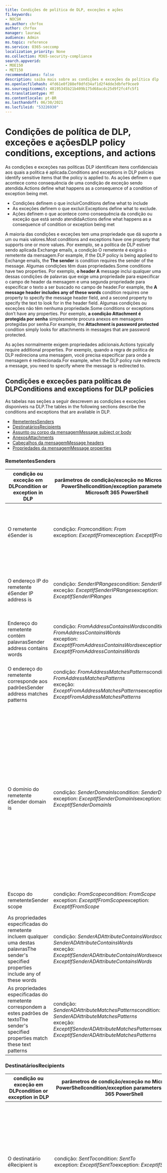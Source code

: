 ```yaml
---
title: Condições de política de DLP, exceções e ações
f1.keywords:
- NOCSH
ms.author: chrfox
author: chrfox
manager: laurawi
audience: Admin
ms.topic: reference
ms.service: O365-seccomp
localization_priority: None
ms.collection: M365-security-compliance
search.appverid:
- MOE150
- MET150
recommendations: false
description: saiba mais sobre as condições e exceções da política dlp
ms.openlocfilehash: 4fd61e0f288ef0dfd34af1d2f4dde3dbfef9cee9
ms.sourcegitcommit: 48195345b21b409b175d68acdc25d9f2fc4fc5f1
ms.translationtype: MT
ms.contentlocale: pt-BR
ms.lasthandoff: 06/30/2021
ms.locfileid: "53226930"
---
```

# <a name="dlp-policy-conditions-exceptions-and-actions"></a><span data-ttu-id="84d40-103">Condições de política de DLP, exceções e ações</span><span class="sxs-lookup"><span data-stu-id="84d40-103">DLP policy conditions, exceptions, and actions</span></span>

<span data-ttu-id="84d40-104">As condições e exceções nas políticas DLP identificam itens confidenciais aos quais a política é aplicada.</span><span class="sxs-lookup"><span data-stu-id="84d40-104">Conditions and exceptions in DLP policies identify sensitive items that the policy is applied to.</span></span> <span data-ttu-id="84d40-105">As ações definem o que acontece como consequência de uma condição de exceção sendo atendida.</span><span class="sxs-lookup"><span data-stu-id="84d40-105">Actions define what happens as a consequence of a condition of exception being met.</span></span>

- <span data-ttu-id="84d40-106">Condições definem o que incluir</span><span class="sxs-lookup"><span data-stu-id="84d40-106">Conditions define what to include</span></span>
- <span data-ttu-id="84d40-107">As exceções definem o que excluir.</span><span class="sxs-lookup"><span data-stu-id="84d40-107">Exceptions define what to exclude.</span></span>
- <span data-ttu-id="84d40-108">Ações definem o que acontece como consequência da condição ou exceção que está sendo atendida</span><span class="sxs-lookup"><span data-stu-id="84d40-108">Actions define what happens as a consequence of condition or exception being met</span></span>

<span data-ttu-id="84d40-109">A maioria das condições e exceções tem uma propriedade que dá suporte a um ou mais valores.</span><span class="sxs-lookup"><span data-stu-id="84d40-109">Most conditions and exceptions have one property that supports one or more values.</span></span> <span data-ttu-id="84d40-110">Por exemplo, se a política de DLP estiver sendo  aplicada Exchange emails, a condição O remetente é exigirá o remetente da mensagem.</span><span class="sxs-lookup"><span data-stu-id="84d40-110">For example, if the DLP policy is being applied to Exchange emails, the **The sender** is condition requires the sender of the message.</span></span> <span data-ttu-id="84d40-111">Algumas condições têm duas propriedades.</span><span class="sxs-lookup"><span data-stu-id="84d40-111">Some conditions have two properties.</span></span> <span data-ttu-id="84d40-112">Por exemplo, **o header A** message inclui qualquer uma dessas condições de palavras que exige uma propriedade para especificar o campo de header da mensagem e uma segunda propriedade para especificar o texto a ser buscado no campo de header.</span><span class="sxs-lookup"><span data-stu-id="84d40-112">For example, the **A message header includes any of these words** condition requires one property to specify the message header field, and a second property to specify the text to look for in the header field.</span></span> <span data-ttu-id="84d40-113">Algumas condições ou exceções não têm nenhuma propriedade.</span><span class="sxs-lookup"><span data-stu-id="84d40-113">Some conditions or exceptions don’t have any properties.</span></span> <span data-ttu-id="84d40-114">Por exemplo, **a condição Attachment é protegida por senha** simplesmente procura anexos em mensagens protegidas por senha.</span><span class="sxs-lookup"><span data-stu-id="84d40-114">For example, the **Attachment is password protected** condition simply looks for attachments in messages that are password protected.</span></span>

<span data-ttu-id="84d40-115">As ações normalmente exigem propriedades adicionais.</span><span class="sxs-lookup"><span data-stu-id="84d40-115">Actions typically require additional properties.</span></span> <span data-ttu-id="84d40-116">Por exemplo, quando a regra de política de DLP redireciona uma mensagem, você precisa especificar para onde a mensagem é redirecionada.</span><span class="sxs-lookup"><span data-stu-id="84d40-116">For example, when the DLP policy rule redirects a message, you need to specify where the message is redirected to.</span></span>
<!-- Some actions have multiple properties that are available or required. For example, when the rule adds a header field to the message header, you need to specify both the name and value of the header. When the rule adds a disclaimer to messages, you need to specify the disclaimer text, but you can also specify where to insert the text, or what to do if the disclaimer can't be added to the message. Typically, you can configure multiple actions in a rule, but some actions are exclusive. For example, one rule can't reject and redirect the same message.-->

## <a name="conditions-and-exceptions-for-dlp-policies"></a><span data-ttu-id="84d40-117">Condições e exceções para políticas de DLP</span><span class="sxs-lookup"><span data-stu-id="84d40-117">Conditions and exceptions for DLP policies</span></span>

<span data-ttu-id="84d40-118">As tabelas nas seções a seguir descrevem as condições e exceções disponíveis na DLP.</span><span class="sxs-lookup"><span data-stu-id="84d40-118">The tables in the following sections describe the conditions and exceptions that are available in DLP.</span></span>

- [<span data-ttu-id="84d40-119">Remetentes</span><span class="sxs-lookup"><span data-stu-id="84d40-119">Senders</span></span>](#senders)
- [<span data-ttu-id="84d40-120">Destinatários</span><span class="sxs-lookup"><span data-stu-id="84d40-120">Recipients</span></span>](#recipients)
- [<span data-ttu-id="84d40-121">Assunto ou corpo da mensagem</span><span class="sxs-lookup"><span data-stu-id="84d40-121">Message subject or body</span></span>](#message-subject-or-body)
- [<span data-ttu-id="84d40-122">Anexos</span><span class="sxs-lookup"><span data-stu-id="84d40-122">Attachments</span></span>](#attachments)
- [<span data-ttu-id="84d40-123">Cabeçalhos da mensagem</span><span class="sxs-lookup"><span data-stu-id="84d40-123">Message headers</span></span>](#message-headers)
- [<span data-ttu-id="84d40-124">Propriedades da mensagem</span><span class="sxs-lookup"><span data-stu-id="84d40-124">Message properties</span></span>](#message-properties)

### <a name="senders"></a><span data-ttu-id="84d40-125">Remetentes</span><span class="sxs-lookup"><span data-stu-id="84d40-125">Senders</span></span>


|<span data-ttu-id="84d40-126">**condição ou exceção em DLP**</span><span class="sxs-lookup"><span data-stu-id="84d40-126">**condition or exception in DLP**</span></span>  |<span data-ttu-id="84d40-127">**parâmetros de condição/exceção no Microsoft 365 PowerShell**</span><span class="sxs-lookup"><span data-stu-id="84d40-127">**condition/exception parameters in Microsoft 365 PowerShell**</span></span> |<span data-ttu-id="84d40-128">**tipo de propriedade**</span><span class="sxs-lookup"><span data-stu-id="84d40-128">**property type**</span></span>  |<span data-ttu-id="84d40-129">**description**</span><span class="sxs-lookup"><span data-stu-id="84d40-129">**description**</span></span>|
|---------|---------|---------|---------|
|<span data-ttu-id="84d40-130">O remetente é</span><span class="sxs-lookup"><span data-stu-id="84d40-130">Sender is</span></span> |<span data-ttu-id="84d40-131">condição: *From*</span><span class="sxs-lookup"><span data-stu-id="84d40-131">condition: *From*</span></span> <br/> <span data-ttu-id="84d40-132">exception: *ExceptIfFrom*</span><span class="sxs-lookup"><span data-stu-id="84d40-132">exception: *ExceptIfFrom*</span></span>      |<span data-ttu-id="84d40-133">Endereços</span><span class="sxs-lookup"><span data-stu-id="84d40-133">Addresses</span></span> |     <span data-ttu-id="84d40-134">Mensagens enviadas pelas caixas de correio especificadas, usuários de email, contatos de email ou Microsoft 365 grupos na organização.</span><span class="sxs-lookup"><span data-stu-id="84d40-134">Messages that are sent by the specified mailboxes, mail users, mail contacts, or Microsoft 365 groups in the organization.</span></span>|
|<span data-ttu-id="84d40-135">O endereço IP do remetente é</span><span class="sxs-lookup"><span data-stu-id="84d40-135">Sender IP address is</span></span>     |<span data-ttu-id="84d40-136">condição: *SenderIPRanges*</span><span class="sxs-lookup"><span data-stu-id="84d40-136">condition: *SenderIPRanges*</span></span><br/> <span data-ttu-id="84d40-137">exceção: *ExceptIfSenderIPRanges*</span><span class="sxs-lookup"><span data-stu-id="84d40-137">exception: *ExceptIfSenderIPRanges*</span></span>         |  <span data-ttu-id="84d40-138">IPAddressRanges</span><span class="sxs-lookup"><span data-stu-id="84d40-138">IPAddressRanges</span></span>       | <span data-ttu-id="84d40-139">Mensagens em que o endereço IP do remetente corresponde ao endereço IP especificado ou se enquadram no intervalo de endereços IP especificado.</span><span class="sxs-lookup"><span data-stu-id="84d40-139">Messages where the sender's IP address matches the specified IP address, or falls within the specified IP address range.</span></span>       |
|<span data-ttu-id="84d40-140">Endereço do remetente contém palavras</span><span class="sxs-lookup"><span data-stu-id="84d40-140">Sender address contains words</span></span>   | <span data-ttu-id="84d40-141">condição: *FromAddressContainsWords*</span><span class="sxs-lookup"><span data-stu-id="84d40-141">condition: *FromAddressContainsWords*</span></span> <br/> <span data-ttu-id="84d40-142">exception: *ExceptIfFromAddressContainsWords*</span><span class="sxs-lookup"><span data-stu-id="84d40-142">exception: *ExceptIfFromAddressContainsWords*</span></span>        |   <span data-ttu-id="84d40-143">Palavras</span><span class="sxs-lookup"><span data-stu-id="84d40-143">Words</span></span>      |   <span data-ttu-id="84d40-144">Mensagens que contêm as palavras especificadas no endereço de email do remetente.</span><span class="sxs-lookup"><span data-stu-id="84d40-144">Messages that contain the specified words in the sender's email address.</span></span>|
| <span data-ttu-id="84d40-145">O endereço do remetente corresponde aos padrões</span><span class="sxs-lookup"><span data-stu-id="84d40-145">Sender address matches patterns</span></span>    | <span data-ttu-id="84d40-146">condição: *FromAddressMatchesPatterns*</span><span class="sxs-lookup"><span data-stu-id="84d40-146">condition: *FromAddressMatchesPatterns*</span></span> <br/> <span data-ttu-id="84d40-147">exceção: *ExceptFromAddressMatchesPatterns*</span><span class="sxs-lookup"><span data-stu-id="84d40-147">exception: *ExceptFromAddressMatchesPatterns*</span></span>       |      <span data-ttu-id="84d40-148">Padrões</span><span class="sxs-lookup"><span data-stu-id="84d40-148">Patterns</span></span>   |  <span data-ttu-id="84d40-149">Mensagens em que o endereço de email do remetente contém padrões de texto que combinam com as expressões regulares especificadas.</span><span class="sxs-lookup"><span data-stu-id="84d40-149">Messages where the sender's email address contains text patterns that match the specified regular expressions.</span></span>  |
|<span data-ttu-id="84d40-150">O domínio do remetente é</span><span class="sxs-lookup"><span data-stu-id="84d40-150">Sender domain is</span></span>  |  <span data-ttu-id="84d40-151">condição: *SenderDomainIs*</span><span class="sxs-lookup"><span data-stu-id="84d40-151">condition: *SenderDomainIs*</span></span> <br/> <span data-ttu-id="84d40-152">exception: *ExceptIfSenderDomainIs*</span><span class="sxs-lookup"><span data-stu-id="84d40-152">exception: *ExceptIfSenderDomainIs*</span></span>       |<span data-ttu-id="84d40-153">DomainName</span><span class="sxs-lookup"><span data-stu-id="84d40-153">DomainName</span></span>         |     <span data-ttu-id="84d40-154">Mensagens em que o domínio do endereço de email do remetente corresponde ao valor especificado.</span><span class="sxs-lookup"><span data-stu-id="84d40-154">Messages where the domain of the sender's email address matches the specified value.</span></span> <span data-ttu-id="84d40-155">Se você precisar encontrar domínios  de remetente que contenham o domínio especificado (por exemplo, qualquer subdomínio de um domínio), use a condição *DeAddressMatchesPatterns* do endereço do remetente e especifique o domínio usando a sintaxe: ' \. domain \. com$'.</span><span class="sxs-lookup"><span data-stu-id="84d40-155">If you need to find sender domains that *contain* the specified domain (for example, any subdomain of a domain), use **The sender address matches**(*FromAddressMatchesPatterns*) condition and specify the domain by using the syntax: '\.domain\.com$'.</span></span>    |
|<span data-ttu-id="84d40-156">Escopo do remetente</span><span class="sxs-lookup"><span data-stu-id="84d40-156">Sender scope</span></span>    | <span data-ttu-id="84d40-157">condição: *FromScope*</span><span class="sxs-lookup"><span data-stu-id="84d40-157">condition: *FromScope*</span></span> <br/> <span data-ttu-id="84d40-158">exception: *ExceptIfFromScope*</span><span class="sxs-lookup"><span data-stu-id="84d40-158">exception: *ExceptIfFromScope*</span></span>    | <span data-ttu-id="84d40-159">UserScopeFrom</span><span class="sxs-lookup"><span data-stu-id="84d40-159">UserScopeFrom</span></span>    |    <span data-ttu-id="84d40-160">Mensagens enviadas por senders internos ou externos.</span><span class="sxs-lookup"><span data-stu-id="84d40-160">Messages that are sent by either internal or external senders.</span></span>    |
|<span data-ttu-id="84d40-161">As propriedades especificadas do remetente incluem qualquer uma destas palavras</span><span class="sxs-lookup"><span data-stu-id="84d40-161">The sender's specified properties include any of these words</span></span>|<span data-ttu-id="84d40-162">condição: *SenderADAttributeContainsWords*</span><span class="sxs-lookup"><span data-stu-id="84d40-162">condition: *SenderADAttributeContainsWords*</span></span> <br/> <span data-ttu-id="84d40-163">exceção: *ExceptIfSenderADAttributeContainsWords*</span><span class="sxs-lookup"><span data-stu-id="84d40-163">exception: *ExceptIfSenderADAttributeContainsWords*</span></span>|<span data-ttu-id="84d40-164">Primeira propriedade: `ADAttribute`</span><span class="sxs-lookup"><span data-stu-id="84d40-164">First property: `ADAttribute`</span></span> <p> <span data-ttu-id="84d40-165">Segunda propriedade: `Words`</span><span class="sxs-lookup"><span data-stu-id="84d40-165">Second property: `Words`</span></span>|<span data-ttu-id="84d40-166">Mensagens onde o atributo Do Active Directory especificado do remetente contém qualquer uma das palavras especificadas.</span><span class="sxs-lookup"><span data-stu-id="84d40-166">Messages where the specified Active Directory attribute of the sender contains any of the specified words.</span></span>|
|<span data-ttu-id="84d40-167">As propriedades especificadas do remetente correspondem a estes padrões de texto</span><span class="sxs-lookup"><span data-stu-id="84d40-167">The sender's specified properties match these text patterns</span></span>|<span data-ttu-id="84d40-168">condição: *SenderADAttributeMatchesPatterns*</span><span class="sxs-lookup"><span data-stu-id="84d40-168">condition: *SenderADAttributeMatchesPatterns*</span></span> <br/> <span data-ttu-id="84d40-169">exceção: *ExceptIfSenderADAttributeMatchesPatterns*</span><span class="sxs-lookup"><span data-stu-id="84d40-169">exception: *ExceptIfSenderADAttributeMatchesPatterns*</span></span>|<span data-ttu-id="84d40-170">Primeira propriedade: `ADAttribute`</span><span class="sxs-lookup"><span data-stu-id="84d40-170">First property: `ADAttribute`</span></span> <p> <span data-ttu-id="84d40-171">Segunda propriedade: `Patterns`</span><span class="sxs-lookup"><span data-stu-id="84d40-171">Second property: `Patterns`</span></span>|<span data-ttu-id="84d40-172">Mensagens em que o atributo Do Active Directory especificado do remetente contém padrões de texto que corresponderem às expressões regulares especificadas.</span><span class="sxs-lookup"><span data-stu-id="84d40-172">Messages where the specified Active Directory attribute of the sender contains text patterns that match the specified regular expressions.</span></span>|

### <a name="recipients"></a><span data-ttu-id="84d40-173">Destinatários</span><span class="sxs-lookup"><span data-stu-id="84d40-173">Recipients</span></span>

|<span data-ttu-id="84d40-174">**condição ou exceção em DLP**</span><span class="sxs-lookup"><span data-stu-id="84d40-174">**condition or exception in DLP**</span></span>| <span data-ttu-id="84d40-175">**parâmetros de condição/exceção no Microsoft 365 PowerShell**</span><span class="sxs-lookup"><span data-stu-id="84d40-175">**condition/exception parameters in Microsoft 365 PowerShell**</span></span> |    <span data-ttu-id="84d40-176">**tipo de propriedade**</span><span class="sxs-lookup"><span data-stu-id="84d40-176">**property type**</span></span> | <span data-ttu-id="84d40-177">**description**</span><span class="sxs-lookup"><span data-stu-id="84d40-177">**description**</span></span>|
|---------|---------|---------|---------|
|<span data-ttu-id="84d40-178">O destinatário é</span><span class="sxs-lookup"><span data-stu-id="84d40-178">Recipient is</span></span>|  <span data-ttu-id="84d40-179">condição: *SentTo*</span><span class="sxs-lookup"><span data-stu-id="84d40-179">condition: *SentTo*</span></span> <br/> <span data-ttu-id="84d40-180">exception: *ExceptIfSentTo*</span><span class="sxs-lookup"><span data-stu-id="84d40-180">exception: *ExceptIfSentTo*</span></span> | <span data-ttu-id="84d40-181">Endereços</span><span class="sxs-lookup"><span data-stu-id="84d40-181">Addresses</span></span> | <span data-ttu-id="84d40-182">Mensagens em que um dos destinatários é a caixa de correio, o usuário de email ou o contato de email especificado na organização.</span><span class="sxs-lookup"><span data-stu-id="84d40-182">Messages where one of the recipients is the specified mailbox, mail user, or mail contact in the organization.</span></span> <span data-ttu-id="84d40-183">Os destinatários podem estar nos campos **Para,** **Cc** ou **Cc** da mensagem.</span><span class="sxs-lookup"><span data-stu-id="84d40-183">The recipients can be in the **To**, **Cc**, or **Bcc** fields of the message.</span></span>|
|<span data-ttu-id="84d40-184">O domínio do destinatário é</span><span class="sxs-lookup"><span data-stu-id="84d40-184">Recipient domain is</span></span>|   <span data-ttu-id="84d40-185">condição: *RecipientDomainIs*</span><span class="sxs-lookup"><span data-stu-id="84d40-185">condition: *RecipientDomainIs*</span></span> <br/> <span data-ttu-id="84d40-186">exception: *ExceptIfRecipientDomainIs*</span><span class="sxs-lookup"><span data-stu-id="84d40-186">exception: *ExceptIfRecipientDomainIs*</span></span> |   <span data-ttu-id="84d40-187">DomainName</span><span class="sxs-lookup"><span data-stu-id="84d40-187">DomainName</span></span> |    <span data-ttu-id="84d40-188">Mensagens em que o domínio do endereço de email do destinatário corresponde ao valor especificado.</span><span class="sxs-lookup"><span data-stu-id="84d40-188">Messages where the domain of the recipient's email address matches the specified value.</span></span>|
|<span data-ttu-id="84d40-189">O endereço do destinatário contém palavras</span><span class="sxs-lookup"><span data-stu-id="84d40-189">Recipient address contains words</span></span>|  <span data-ttu-id="84d40-190">condição: *AnyOfRecipientAddressContainsWords*</span><span class="sxs-lookup"><span data-stu-id="84d40-190">condition: *AnyOfRecipientAddressContainsWords*</span></span> <br/> <span data-ttu-id="84d40-191">exception: *ExceptIfAnyOfRecipientAddressContainsWords*</span><span class="sxs-lookup"><span data-stu-id="84d40-191">exception: *ExceptIfAnyOfRecipientAddressContainsWords*</span></span>|  <span data-ttu-id="84d40-192">Palavras</span><span class="sxs-lookup"><span data-stu-id="84d40-192">Words</span></span>|  <span data-ttu-id="84d40-193">Mensagens que contêm as palavras especificadas no endereço de email do destinatário.</span><span class="sxs-lookup"><span data-stu-id="84d40-193">Messages that contain the specified words in the recipient's email address.</span></span> <br/><span data-ttu-id="84d40-p106">**Observação**: Essa condição não considera mensagens que são enviadas a endereços proxy de destinatários. Ela só faz a correspondência de mensagens que são enviadas ao endereço de email principal do destinatário.</span><span class="sxs-lookup"><span data-stu-id="84d40-p106">**Note**: This condition doesn't consider messages that are sent to recipient proxy addresses. It only matches messages that are sent to the recipient's primary email address.</span></span>|
|<span data-ttu-id="84d40-196">O endereço do destinatário corresponde aos padrões</span><span class="sxs-lookup"><span data-stu-id="84d40-196">Recipient address matches patterns</span></span>| <span data-ttu-id="84d40-197">condição: *AnyOfRecipientAddressMatchesPatterns*</span><span class="sxs-lookup"><span data-stu-id="84d40-197">condition: *AnyOfRecipientAddressMatchesPatterns*</span></span> <br/> <span data-ttu-id="84d40-198">exceção: *ExceptIfAnyOfRecipientAddressMatchesPatterns*</span><span class="sxs-lookup"><span data-stu-id="84d40-198">exception: *ExceptIfAnyOfRecipientAddressMatchesPatterns*</span></span>| <span data-ttu-id="84d40-199">Padrões</span><span class="sxs-lookup"><span data-stu-id="84d40-199">Patterns</span></span>    |<span data-ttu-id="84d40-200">Mensagens em que o endereço de email de um destinatário contém padrões de texto que corresponderem às expressões regulares especificadas.</span><span class="sxs-lookup"><span data-stu-id="84d40-200">Messages where a recipient's email address contains text patterns that match the specified regular expressions.</span></span> <br/> <span data-ttu-id="84d40-p107">**Observação**: Essa condição não considera mensagens que são enviadas a endereços proxy de destinatários. Ela só faz a correspondência de mensagens que são enviadas ao endereço de email principal do destinatário.</span><span class="sxs-lookup"><span data-stu-id="84d40-p107">**Note**: This condition doesn't consider messages that are sent to recipient proxy addresses. It only matches messages that are sent to the recipient's primary email address.</span></span>|
|<span data-ttu-id="84d40-203">Enviado para membro do</span><span class="sxs-lookup"><span data-stu-id="84d40-203">Sent to member of</span></span>| <span data-ttu-id="84d40-204">condição: *SentToMemberOf*</span><span class="sxs-lookup"><span data-stu-id="84d40-204">condition: *SentToMemberOf*</span></span> <br/> <span data-ttu-id="84d40-205">exception: *ExceptIfSentToMemberOf*</span><span class="sxs-lookup"><span data-stu-id="84d40-205">exception: *ExceptIfSentToMemberOf*</span></span>|  <span data-ttu-id="84d40-206">Endereços</span><span class="sxs-lookup"><span data-stu-id="84d40-206">Addresses</span></span>|  <span data-ttu-id="84d40-207">Mensagens que contêm destinatários que são membros do grupo de distribuição especificado, grupo de segurança habilitado para email ou Microsoft 365 grupo.</span><span class="sxs-lookup"><span data-stu-id="84d40-207">Messages that contain recipients who are members of the specified distribution group, mail-enabled security group, or Microsoft 365 group.</span></span> <span data-ttu-id="84d40-208">O grupo pode estar nos campos **Para,** **Cc** ou **Cc** da mensagem.</span><span class="sxs-lookup"><span data-stu-id="84d40-208">The group can be in the **To**, **Cc**, or **Bcc** fields of the message.</span></span>|

### <a name="message-subject-or-body"></a><span data-ttu-id="84d40-209">Assunto ou corpo da mensagem</span><span class="sxs-lookup"><span data-stu-id="84d40-209">Message subject or body</span></span>

|<span data-ttu-id="84d40-210">**condição ou exceção em DLP**</span><span class="sxs-lookup"><span data-stu-id="84d40-210">**condition or exception in DLP**</span></span> | <span data-ttu-id="84d40-211">**parâmetros de condição/exceção no Microsoft 365 PowerShell**</span><span class="sxs-lookup"><span data-stu-id="84d40-211">**condition/exception parameters in Microsoft 365 PowerShell**</span></span> |<span data-ttu-id="84d40-212">**tipo de propriedade**</span><span class="sxs-lookup"><span data-stu-id="84d40-212">**property type**</span></span>| <span data-ttu-id="84d40-213">**description**</span><span class="sxs-lookup"><span data-stu-id="84d40-213">**description**</span></span>|
|---------|---------|---------|---------|
|<span data-ttu-id="84d40-214">Subject contém palavras ou frases</span><span class="sxs-lookup"><span data-stu-id="84d40-214">Subject contains words or phrases</span></span>| <span data-ttu-id="84d40-215">condição: *SubjectContainsWords*</span><span class="sxs-lookup"><span data-stu-id="84d40-215">condition: *SubjectContainsWords*</span></span> <br/> <span data-ttu-id="84d40-216">exception: *ExceptIf SubjectContainsWords*</span><span class="sxs-lookup"><span data-stu-id="84d40-216">exception: *ExceptIf SubjectContainsWords*</span></span>| <span data-ttu-id="84d40-217">Palavras</span><span class="sxs-lookup"><span data-stu-id="84d40-217">Words</span></span>   |<span data-ttu-id="84d40-218">Mensagens que têm as palavras especificadas no campo Assunto.</span><span class="sxs-lookup"><span data-stu-id="84d40-218">Messages that have the specified words in the Subject field.</span></span>|
|<span data-ttu-id="84d40-219">O assunto corresponde aos padrões</span><span class="sxs-lookup"><span data-stu-id="84d40-219">Subject matches patterns</span></span>|<span data-ttu-id="84d40-220">condição: *SubjectMatchesPatterns*</span><span class="sxs-lookup"><span data-stu-id="84d40-220">condition: *SubjectMatchesPatterns*</span></span> <br/> <span data-ttu-id="84d40-221">exception: *ExceptIf SubjectMatchesPatterns*</span><span class="sxs-lookup"><span data-stu-id="84d40-221">exception: *ExceptIf SubjectMatchesPatterns*</span></span>|<span data-ttu-id="84d40-222">Padrões</span><span class="sxs-lookup"><span data-stu-id="84d40-222">Patterns</span></span>   |<span data-ttu-id="84d40-223">Mensagens onde o campo Assunto contém padrões de texto que corresponderem às expressões regulares especificadas.</span><span class="sxs-lookup"><span data-stu-id="84d40-223">Messages where the Subject field contain text patterns that match the specified regular expressions.</span></span>|
|<span data-ttu-id="84d40-224">Conteúdo contém</span><span class="sxs-lookup"><span data-stu-id="84d40-224">Content contains</span></span>|  <span data-ttu-id="84d40-225">condição: *ContentContainsSensitiveInformation*</span><span class="sxs-lookup"><span data-stu-id="84d40-225">condition: *ContentContainsSensitiveInformation*</span></span> <br/> <span data-ttu-id="84d40-226">exception *ExceptIfContentContainsSensitiveInformation*</span><span class="sxs-lookup"><span data-stu-id="84d40-226">exception *ExceptIfContentContainsSensitiveInformation*</span></span>| <span data-ttu-id="84d40-227">SensitiveInformationTypes</span><span class="sxs-lookup"><span data-stu-id="84d40-227">SensitiveInformationTypes</span></span>|  <span data-ttu-id="84d40-228">Mensagens ou documentos que contêm informações confidenciais conforme definido pelas políticas de prevenção contra perda de dados (DLP).</span><span class="sxs-lookup"><span data-stu-id="84d40-228">Messages or documents that contain sensitive information as defined by data loss prevention (DLP) policies.</span></span>|
| <span data-ttu-id="84d40-229">Subject ou Body corresponde ao padrão</span><span class="sxs-lookup"><span data-stu-id="84d40-229">Subject or Body matches pattern</span></span>    | <span data-ttu-id="84d40-230">condição: *SubjectOrBodyMatchesPatterns*</span><span class="sxs-lookup"><span data-stu-id="84d40-230">condition: *SubjectOrBodyMatchesPatterns*</span></span> <br/> <span data-ttu-id="84d40-231">exceção: *ExceptIfSubjectOrBodyMatchesPatterns*</span><span class="sxs-lookup"><span data-stu-id="84d40-231">exception: *ExceptIfSubjectOrBodyMatchesPatterns*</span></span>    | <span data-ttu-id="84d40-232">Padrões</span><span class="sxs-lookup"><span data-stu-id="84d40-232">Patterns</span></span>    | <span data-ttu-id="84d40-233">Mensagens onde o campo de assunto ou o corpo da mensagem contém padrões de texto que corresponderem às expressões regulares especificadas.</span><span class="sxs-lookup"><span data-stu-id="84d40-233">Messages where the subject field or message body contains text patterns that match the specified regular expressions.</span></span>    |
| <span data-ttu-id="84d40-234">Assunto ou Corpo contém palavras</span><span class="sxs-lookup"><span data-stu-id="84d40-234">Subject or Body contains words</span></span>    | <span data-ttu-id="84d40-235">condição: *SubjectOrBodyContainsWords*</span><span class="sxs-lookup"><span data-stu-id="84d40-235">condition: *SubjectOrBodyContainsWords*</span></span> <br/> <span data-ttu-id="84d40-236">exceção: *ExceptIfSubjectOrBodyContainsWords*</span><span class="sxs-lookup"><span data-stu-id="84d40-236">exception: *ExceptIfSubjectOrBodyContainsWords*</span></span>    | <span data-ttu-id="84d40-237">Palavras</span><span class="sxs-lookup"><span data-stu-id="84d40-237">Words</span></span>    | <span data-ttu-id="84d40-238">Mensagens que têm as palavras especificadas no campo assunto ou no corpo da mensagem</span><span class="sxs-lookup"><span data-stu-id="84d40-238">Messages that have the specified words in the subject field or message body</span></span>    |


### <a name="attachments"></a><span data-ttu-id="84d40-239">Anexos</span><span class="sxs-lookup"><span data-stu-id="84d40-239">Attachments</span></span>

|<span data-ttu-id="84d40-240">**condição ou exceção em DLP**</span><span class="sxs-lookup"><span data-stu-id="84d40-240">**condition or exception in DLP**</span></span>| <span data-ttu-id="84d40-241">**parâmetros de condição/exceção no Microsoft 365 PowerShell**</span><span class="sxs-lookup"><span data-stu-id="84d40-241">**condition/exception parameters in Microsoft 365 PowerShell**</span></span>| <span data-ttu-id="84d40-242">**tipo de propriedade**</span><span class="sxs-lookup"><span data-stu-id="84d40-242">**property type**</span></span>   |<span data-ttu-id="84d40-243">**description**</span><span class="sxs-lookup"><span data-stu-id="84d40-243">**description**</span></span>|
|---------|---------|---------|---------|
|<span data-ttu-id="84d40-244">O anexo é protegido por senha</span><span class="sxs-lookup"><span data-stu-id="84d40-244">Attachment is password protected</span></span>|<span data-ttu-id="84d40-245">condição: *DocumentIsPasswordProtected*</span><span class="sxs-lookup"><span data-stu-id="84d40-245">condition: *DocumentIsPasswordProtected*</span></span> <br/> <span data-ttu-id="84d40-246">exception: *ExceptIfDocumentIsPasswordProtected*</span><span class="sxs-lookup"><span data-stu-id="84d40-246">exception: *ExceptIfDocumentIsPasswordProtected*</span></span>|<span data-ttu-id="84d40-247">nenhuma</span><span class="sxs-lookup"><span data-stu-id="84d40-247">none</span></span>| <span data-ttu-id="84d40-248">Mensagens em que um anexo está protegido por senha (e, portanto, não podem ser verificados).</span><span class="sxs-lookup"><span data-stu-id="84d40-248">Messages where an attachment is password protected (and therefore can't be scanned).</span></span> <span data-ttu-id="84d40-249">A detecção de senha só funciona Office documentos, .zip arquivos e arquivos .7z.</span><span class="sxs-lookup"><span data-stu-id="84d40-249">Password detection only works for Office documents, .zip files, and .7z files.</span></span>|
|<span data-ttu-id="84d40-250">Extensão de arquivo do anexo é</span><span class="sxs-lookup"><span data-stu-id="84d40-250">Attachment’s file extension is</span></span>|<span data-ttu-id="84d40-251">condição: *ContentExtensionMatchesWords*</span><span class="sxs-lookup"><span data-stu-id="84d40-251">condition: *ContentExtensionMatchesWords*</span></span> <br/> <span data-ttu-id="84d40-252">exception: *ExceptIfContentExtensionMatchesWords*</span><span class="sxs-lookup"><span data-stu-id="84d40-252">exception: *ExceptIfContentExtensionMatchesWords*</span></span>|  <span data-ttu-id="84d40-253">Palavras</span><span class="sxs-lookup"><span data-stu-id="84d40-253">Words</span></span>   |<span data-ttu-id="84d40-254">Mensagens em que a extensão de arquivo de um anexo corresponde a qualquer uma das palavras especificadas.</span><span class="sxs-lookup"><span data-stu-id="84d40-254">Messages where an attachment's file extension matches any of the specified words.</span></span>|
|<span data-ttu-id="84d40-255">O conteúdo de qualquer anexo de email não pôde ser verificado</span><span class="sxs-lookup"><span data-stu-id="84d40-255">Any email attachment’s content could not be scanned</span></span>|<span data-ttu-id="84d40-256">condição: *DocumentIsUnsupported*</span><span class="sxs-lookup"><span data-stu-id="84d40-256">condition: *DocumentIsUnsupported*</span></span> <br/><span data-ttu-id="84d40-257">exception: *ExceptIf DocumentIsUnsupported*</span><span class="sxs-lookup"><span data-stu-id="84d40-257">exception: *ExceptIf DocumentIsUnsupported*</span></span>|   <span data-ttu-id="84d40-258">n/d</span><span class="sxs-lookup"><span data-stu-id="84d40-258">n/a</span></span>|    <span data-ttu-id="84d40-259">Mensagens em que um anexo não é reconhecido na Exchange Online.</span><span class="sxs-lookup"><span data-stu-id="84d40-259">Messages where an attachment isn't natively recognized by Exchange Online.</span></span>|
|<span data-ttu-id="84d40-260">O conteúdo de qualquer anexo de email não concluiu a verificação</span><span class="sxs-lookup"><span data-stu-id="84d40-260">Any email attachment’s content didn’t complete scanning</span></span>|   <span data-ttu-id="84d40-261">condição: *ProcessingLimitExceeded*</span><span class="sxs-lookup"><span data-stu-id="84d40-261">condition: *ProcessingLimitExceeded*</span></span> <br/> <span data-ttu-id="84d40-262">exceção: *ExceptIfProcessingLimitExceeded*</span><span class="sxs-lookup"><span data-stu-id="84d40-262">exception: *ExceptIfProcessingLimitExceeded*</span></span>|    <span data-ttu-id="84d40-263">n/d</span><span class="sxs-lookup"><span data-stu-id="84d40-263">n/a</span></span> |<span data-ttu-id="84d40-264">Mensagens em que o mecanismo de regras não pôde concluir a verificação dos anexos.</span><span class="sxs-lookup"><span data-stu-id="84d40-264">Messages where the rules engine couldn't complete the scanning of the attachments.</span></span> <span data-ttu-id="84d40-265">Você pode usar essa condição para criar regras que funcionam em conjunto para identificar e processar mensagens em que o conteúdo não pôde ser totalmente verificado.</span><span class="sxs-lookup"><span data-stu-id="84d40-265">You can use this condition to create rules that work together to identify and process messages where the content couldn't be fully scanned.</span></span>|
|<span data-ttu-id="84d40-266">Nome do documento contém palavras</span><span class="sxs-lookup"><span data-stu-id="84d40-266">Document name contains words</span></span>|<span data-ttu-id="84d40-267">condição: *DocumentNameMatchesWords*</span><span class="sxs-lookup"><span data-stu-id="84d40-267">condition: *DocumentNameMatchesWords*</span></span> <br/> <span data-ttu-id="84d40-268">exception: *ExceptIfDocumentNameMatchesWords*</span><span class="sxs-lookup"><span data-stu-id="84d40-268">exception: *ExceptIfDocumentNameMatchesWords*</span></span> |<span data-ttu-id="84d40-269">Palavras</span><span class="sxs-lookup"><span data-stu-id="84d40-269">Words</span></span>  |<span data-ttu-id="84d40-270">Mensagens em que o nome de arquivo de um anexo corresponde a qualquer uma das palavras especificadas.</span><span class="sxs-lookup"><span data-stu-id="84d40-270">Messages where an attachment's file name matches any of the specified words.</span></span>|
|<span data-ttu-id="84d40-271">Nome do documento corresponde a padrões</span><span class="sxs-lookup"><span data-stu-id="84d40-271">Document name matches patterns</span></span>|<span data-ttu-id="84d40-272">condição: *DocumentNameMatchesPatterns*</span><span class="sxs-lookup"><span data-stu-id="84d40-272">condition: *DocumentNameMatchesPatterns*</span></span> <br/> <span data-ttu-id="84d40-273">exception: *ExceptIfDocumentNameMatchesPatterns*</span><span class="sxs-lookup"><span data-stu-id="84d40-273">exception: *ExceptIfDocumentNameMatchesPatterns*</span></span>|    <span data-ttu-id="84d40-274">Padrões</span><span class="sxs-lookup"><span data-stu-id="84d40-274">Patterns</span></span>    |<span data-ttu-id="84d40-275">Mensagens em que o nome de arquivo de um anexo contém padrões de texto que corresponderem às expressões regulares especificadas.</span><span class="sxs-lookup"><span data-stu-id="84d40-275">Messages where an attachment's file name contains text patterns that match the specified regular expressions.</span></span>|
|<span data-ttu-id="84d40-276">A propriedade do documento é</span><span class="sxs-lookup"><span data-stu-id="84d40-276">Document property is</span></span>|<span data-ttu-id="84d40-277">condição: *ContentPropertyContainsWords*</span><span class="sxs-lookup"><span data-stu-id="84d40-277">condition: *ContentPropertyContainsWords*</span></span> <br/> <span data-ttu-id="84d40-278">exceção: *ExceptIfContentPropertyContainsWords*</span><span class="sxs-lookup"><span data-stu-id="84d40-278">exception: *ExceptIfContentPropertyContainsWords*</span></span> |<span data-ttu-id="84d40-279">Palavras</span><span class="sxs-lookup"><span data-stu-id="84d40-279">Words</span></span>| <span data-ttu-id="84d40-280">Mensagens ou documentos em que a extensão de arquivo de um anexo corresponde a qualquer uma das palavras especificadas.</span><span class="sxs-lookup"><span data-stu-id="84d40-280">Messages or documents where an attachment's file extension matches any of the specified words.</span></span>|
|<span data-ttu-id="84d40-281">Tamanho do documento é igual ou maior do que</span><span class="sxs-lookup"><span data-stu-id="84d40-281">Document size equals or is greater than</span></span>| <span data-ttu-id="84d40-282">condição: *DocumentSizeOver*</span><span class="sxs-lookup"><span data-stu-id="84d40-282">condition: *DocumentSizeOver*</span></span> <br/> <span data-ttu-id="84d40-283">exception: *ExceptIfDocumentSizeOver*</span><span class="sxs-lookup"><span data-stu-id="84d40-283">exception: *ExceptIfDocumentSizeOver*</span></span>|    <span data-ttu-id="84d40-284">Size</span><span class="sxs-lookup"><span data-stu-id="84d40-284">Size</span></span>    |<span data-ttu-id="84d40-285">Mensagens em que qualquer anexo é maior ou igual ao valor especificado.</span><span class="sxs-lookup"><span data-stu-id="84d40-285">Messages where any attachment is greater than or equal to the specified value.</span></span>|
|<span data-ttu-id="84d40-286">O conteúdo de qualquer anexo inclui qualquer uma dessas palavras</span><span class="sxs-lookup"><span data-stu-id="84d40-286">Any attachment's content includes any of these words</span></span>| <span data-ttu-id="84d40-287">condição: *DocumentContainsWords*</span><span class="sxs-lookup"><span data-stu-id="84d40-287">condition: *DocumentContainsWords*</span></span> <br/> <span data-ttu-id="84d40-288">exception: *ExceptIfDocumentContainsWords*</span><span class="sxs-lookup"><span data-stu-id="84d40-288">exception: *ExceptIfDocumentContainsWords*</span></span> |`Words`|<span data-ttu-id="84d40-289">Mensagens em que um anexo contém as palavras especificadas.</span><span class="sxs-lookup"><span data-stu-id="84d40-289">Messages where an attachment contains the specified words.</span></span>|
|<span data-ttu-id="84d40-290">Qualquer conteúdo de anexo corresponde a esses padrões de texto</span><span class="sxs-lookup"><span data-stu-id="84d40-290">Any attachments content matches these text patterns</span></span>|<span data-ttu-id="84d40-291">condição: *DocumentMatchesPatterns*</span><span class="sxs-lookup"><span data-stu-id="84d40-291">condition: *DocumentMatchesPatterns*</span></span> <br/> <span data-ttu-id="84d40-292">exception: *ExceptIfDocumentMatchesPatterns*</span><span class="sxs-lookup"><span data-stu-id="84d40-292">exception: *ExceptIfDocumentMatchesPatterns*</span></span> |`Patterns`|<span data-ttu-id="84d40-293">Mensagens em que um anexo contém padrões de texto que corresponderem às expressões regulares especificadas.</span><span class="sxs-lookup"><span data-stu-id="84d40-293">Messages where an attachment contains text patterns that match the specified regular expressions.</span></span> |

### <a name="message-headers"></a><span data-ttu-id="84d40-294">Headers de mensagem</span><span class="sxs-lookup"><span data-stu-id="84d40-294">Message Headers</span></span>

|<span data-ttu-id="84d40-295">**condição ou exceção em DLP**</span><span class="sxs-lookup"><span data-stu-id="84d40-295">**condition or exception in DLP**</span></span>| <span data-ttu-id="84d40-296">**parâmetros de condição/exceção no Microsoft 365 PowerShell**</span><span class="sxs-lookup"><span data-stu-id="84d40-296">**condition/exception parameters in Microsoft 365 PowerShell**</span></span>| <span data-ttu-id="84d40-297">**tipo de propriedade**</span><span class="sxs-lookup"><span data-stu-id="84d40-297">**property type**</span></span>|  <span data-ttu-id="84d40-298">**description**</span><span class="sxs-lookup"><span data-stu-id="84d40-298">**description**</span></span>|
|---------|---------|---------|---------|
|<span data-ttu-id="84d40-299">O header contém palavras ou frases</span><span class="sxs-lookup"><span data-stu-id="84d40-299">Header contains words or phrases</span></span>|<span data-ttu-id="84d40-300">condição: *HeaderContainsWords*</span><span class="sxs-lookup"><span data-stu-id="84d40-300">condition: *HeaderContainsWords*</span></span> <br/> <span data-ttu-id="84d40-301">exceção: *ExceptIfHeaderContainsWords*</span><span class="sxs-lookup"><span data-stu-id="84d40-301">exception: *ExceptIfHeaderContainsWords*</span></span>|  <span data-ttu-id="84d40-302">Tabela hash</span><span class="sxs-lookup"><span data-stu-id="84d40-302">Hash Table</span></span>  |<span data-ttu-id="84d40-303">As mensagens que contêm o campo de header especificado e o valor desse campo de header contêm as palavras especificadas.</span><span class="sxs-lookup"><span data-stu-id="84d40-303">Messages that contain the specified header field, and the value of that header field contains the specified words.</span></span>|
|<span data-ttu-id="84d40-304">O cabeçalho corresponde aos padrões</span><span class="sxs-lookup"><span data-stu-id="84d40-304">Header matches patterns</span></span>|   <span data-ttu-id="84d40-305">condição: *HeaderMatchesPatterns*</span><span class="sxs-lookup"><span data-stu-id="84d40-305">condition: *HeaderMatchesPatterns*</span></span> <br/> <span data-ttu-id="84d40-306">exceção: *ExceptIfHeaderMatchesPatterns*</span><span class="sxs-lookup"><span data-stu-id="84d40-306">exception: *ExceptIfHeaderMatchesPatterns*</span></span>|    <span data-ttu-id="84d40-307">Tabela hash</span><span class="sxs-lookup"><span data-stu-id="84d40-307">Hash Table</span></span>  |<span data-ttu-id="84d40-308">As mensagens que contêm o campo de header especificado e o valor desse campo de header contêm as expressões regulares especificadas.</span><span class="sxs-lookup"><span data-stu-id="84d40-308">Messages that contain the specified header field, and the value of that header field contains the specified regular expressions.</span></span>|

### <a name="message-properties"></a><span data-ttu-id="84d40-309">Propriedades da mensagem</span><span class="sxs-lookup"><span data-stu-id="84d40-309">Message properties</span></span>

|<span data-ttu-id="84d40-310">**condição ou exceção em DLP**</span><span class="sxs-lookup"><span data-stu-id="84d40-310">**condition or exception in DLP**</span></span>| <span data-ttu-id="84d40-311">**parâmetros de condição/exceção no Microsoft 365 PowerShell**</span><span class="sxs-lookup"><span data-stu-id="84d40-311">**condition/exception parameters in Microsoft 365 PowerShell**</span></span>| <span data-ttu-id="84d40-312">**tipo de propriedade**</span><span class="sxs-lookup"><span data-stu-id="84d40-312">**property type**</span></span>   |<span data-ttu-id="84d40-313">**description**</span><span class="sxs-lookup"><span data-stu-id="84d40-313">**description**</span></span>|
|---------|---------|---------|---------|
| <span data-ttu-id="84d40-314">Com importância</span><span class="sxs-lookup"><span data-stu-id="84d40-314">With importance</span></span>    | <span data-ttu-id="84d40-315">condição: *WithImportance*</span><span class="sxs-lookup"><span data-stu-id="84d40-315">condition: *WithImportance*</span></span> <br/> <span data-ttu-id="84d40-316">exception: *ExceptIfWithImportance*</span><span class="sxs-lookup"><span data-stu-id="84d40-316">exception: *ExceptIfWithImportance*</span></span>    | <span data-ttu-id="84d40-317">Importance</span><span class="sxs-lookup"><span data-stu-id="84d40-317">Importance</span></span>    | <span data-ttu-id="84d40-318">Mensagens marcadas com o nível de importância especificado.</span><span class="sxs-lookup"><span data-stu-id="84d40-318">Messages that are marked with the specified importance level.</span></span>    |
| <span data-ttu-id="84d40-319">Conjunto de caracteres de conteúdo contém palavras</span><span class="sxs-lookup"><span data-stu-id="84d40-319">Content character set contains words</span></span>    | <span data-ttu-id="84d40-320">condição: *ContentCharacterSetContainsWords*</span><span class="sxs-lookup"><span data-stu-id="84d40-320">condition: *ContentCharacterSetContainsWords*</span></span> <br/> <span data-ttu-id="84d40-321">*ExceptIfContentCharacterSetContainsWords*</span><span class="sxs-lookup"><span data-stu-id="84d40-321">*ExceptIfContentCharacterSetContainsWords*</span></span>    | <span data-ttu-id="84d40-322">CharacterSets</span><span class="sxs-lookup"><span data-stu-id="84d40-322">CharacterSets</span></span>    | <span data-ttu-id="84d40-323">Mensagens que têm qualquer um dos nomes de conjunto de caracteres especificados.</span><span class="sxs-lookup"><span data-stu-id="84d40-323">Messages that have any of the specified character set names.</span></span>    |
| <span data-ttu-id="84d40-324">Tem substituição de remetente</span><span class="sxs-lookup"><span data-stu-id="84d40-324">Has sender override</span></span>    | <span data-ttu-id="84d40-325">condição: *HasSenderOverride*</span><span class="sxs-lookup"><span data-stu-id="84d40-325">condition: *HasSenderOverride*</span></span> <br/> <span data-ttu-id="84d40-326">exception: *ExceptIfHasSenderOverride*</span><span class="sxs-lookup"><span data-stu-id="84d40-326">exception: *ExceptIfHasSenderOverride*</span></span>    | <span data-ttu-id="84d40-327">n/d</span><span class="sxs-lookup"><span data-stu-id="84d40-327">n/a</span></span>    | <span data-ttu-id="84d40-328">Mensagens em que o remetente optou por substituir uma política de prevenção contra perda de dados (DLP).</span><span class="sxs-lookup"><span data-stu-id="84d40-328">Messages where the sender has chosen to override a data loss prevention (DLP) policy.</span></span> <span data-ttu-id="84d40-329">Para obter mais informações sobre políticas de DLP, [consulte Saiba mais sobre a prevenção contra perda de dados](./dlp-learn-about-dlp.md)</span><span class="sxs-lookup"><span data-stu-id="84d40-329">For more information about DLP policies see [Learn about data loss prevention](./dlp-learn-about-dlp.md)</span></span> |
| <span data-ttu-id="84d40-330">Tipo de mensagem corresponde</span><span class="sxs-lookup"><span data-stu-id="84d40-330">Message type matches</span></span>    | <span data-ttu-id="84d40-331">condição: *MessageTypeMatches*</span><span class="sxs-lookup"><span data-stu-id="84d40-331">condition: *MessageTypeMatches*</span></span> <br/> <span data-ttu-id="84d40-332">exception: *ExceptIfMessageTypeMatches*</span><span class="sxs-lookup"><span data-stu-id="84d40-332">exception: *ExceptIfMessageTypeMatches*</span></span>    | <span data-ttu-id="84d40-333">MessageType</span><span class="sxs-lookup"><span data-stu-id="84d40-333">MessageType</span></span>    | <span data-ttu-id="84d40-334">Mensagens do tipo especificado.</span><span class="sxs-lookup"><span data-stu-id="84d40-334">Messages of the specified type.</span></span>    |
|<span data-ttu-id="84d40-335">O tamanho da mensagem é maior ou igual a</span><span class="sxs-lookup"><span data-stu-id="84d40-335">The message size is greater than or equal to</span></span>| <span data-ttu-id="84d40-336">condição: *MessageSizeOver*</span><span class="sxs-lookup"><span data-stu-id="84d40-336">condition: *MessageSizeOver*</span></span> <br/> <span data-ttu-id="84d40-337">exception: *ExceptIfMessageSizeOver*</span><span class="sxs-lookup"><span data-stu-id="84d40-337">exception: *ExceptIfMessageSizeOver*</span></span> |`Size`|<span data-ttu-id="84d40-338">Mensagens em que o tamanho total (mensagem mais anexos) é maior ou igual ao valor especificado.</span><span class="sxs-lookup"><span data-stu-id="84d40-338">Messages where the total size (message plus attachments) is greater than or equal to the specified value.</span></span> <span data-ttu-id="84d40-339">**Observação:** os limites de tamanho da mensagem em caixas de correio são avaliados antes das regras de fluxo de emails.</span><span class="sxs-lookup"><span data-stu-id="84d40-339">**Note**: Message size limits on mailboxes are evaluated before mail flow rules.</span></span> <span data-ttu-id="84d40-340">Uma mensagem muito grande para uma caixa de correio será rejeitada antes que uma regra com essa condição seja capaz de agir na mensagem.</span><span class="sxs-lookup"><span data-stu-id="84d40-340">A message that's too large for a mailbox will be rejected before a rule with this condition is able to act on the message.</span></span>|

## <a name="actions-for-dlp-policies"></a><span data-ttu-id="84d40-341">Ações para políticas DLP</span><span class="sxs-lookup"><span data-stu-id="84d40-341">Actions for DLP policies</span></span>

<span data-ttu-id="84d40-342">Esta tabela descreve as ações que estão disponíveis na DLP.</span><span class="sxs-lookup"><span data-stu-id="84d40-342">This table describes the actions that are available in DLP.</span></span>


|<span data-ttu-id="84d40-343">**ação em DLP**</span><span class="sxs-lookup"><span data-stu-id="84d40-343">**action in DLP**</span></span>|<span data-ttu-id="84d40-344">**parâmetros de ação no Microsoft 365 PowerShell**</span><span class="sxs-lookup"><span data-stu-id="84d40-344">**action parameters in Microsoft 365 PowerShell**</span></span>|<span data-ttu-id="84d40-345">**tipo de propriedade**</span><span class="sxs-lookup"><span data-stu-id="84d40-345">**property type**</span></span>|<span data-ttu-id="84d40-346">**description**</span><span class="sxs-lookup"><span data-stu-id="84d40-346">**description**</span></span>|
|---------|---------|---------|---------|
|<span data-ttu-id="84d40-347">Definir o header</span><span class="sxs-lookup"><span data-stu-id="84d40-347">Set header</span></span>|<span data-ttu-id="84d40-348">SetHeader</span><span class="sxs-lookup"><span data-stu-id="84d40-348">SetHeader</span></span>|<span data-ttu-id="84d40-349">Primeira propriedade: *Nome do Header*</span><span class="sxs-lookup"><span data-stu-id="84d40-349">First property: *Header Name*</span></span> </br> <span data-ttu-id="84d40-350">Segunda propriedade: *Valor do Header*</span><span class="sxs-lookup"><span data-stu-id="84d40-350">Second property: *Header Value*</span></span>|<span data-ttu-id="84d40-351">O parâmetro SetHeader especifica uma ação para a regra DLP que adiciona ou modifica um campo de header e um valor no header da mensagem.</span><span class="sxs-lookup"><span data-stu-id="84d40-351">The SetHeader parameter specifies an action for the DLP rule that adds or modifies a header field and value in the message header.</span></span> <span data-ttu-id="84d40-352">Este parâmetro usa a sintaxe "HeaderName:HeaderValue".</span><span class="sxs-lookup"><span data-stu-id="84d40-352">This parameter uses the syntax "HeaderName:HeaderValue".</span></span> <span data-ttu-id="84d40-353">Você pode especificar vários pares de nome de header e valor separados por vírgulas</span><span class="sxs-lookup"><span data-stu-id="84d40-353">You can specify multiple header name and value pairs separated by commas</span></span>|
|<span data-ttu-id="84d40-354">Remover o header</span><span class="sxs-lookup"><span data-stu-id="84d40-354">Remove header</span></span>| <span data-ttu-id="84d40-355">RemoveHeader</span><span class="sxs-lookup"><span data-stu-id="84d40-355">RemoveHeader</span></span>| <span data-ttu-id="84d40-356">Primeira propriedade: *MessageHeaderField*</span><span class="sxs-lookup"><span data-stu-id="84d40-356">First property: *MessageHeaderField*</span></span></br> <span data-ttu-id="84d40-357">Segunda propriedade: *String*</span><span class="sxs-lookup"><span data-stu-id="84d40-357">Second property: *String*</span></span>|  <span data-ttu-id="84d40-358">O parâmetro RemoveHeader especifica uma ação para a regra DLP que remove um campo de header do header da mensagem.</span><span class="sxs-lookup"><span data-stu-id="84d40-358">The RemoveHeader parameter specifies an action for the DLP rule that removes a header field from the message header.</span></span> <span data-ttu-id="84d40-359">Este parâmetro usa a sintaxe "HeaderName" ou "HeaderName:HeaderValue". Você pode especificar vários nomes de header ou nomes de header e pares de valores separados por vírgulas</span><span class="sxs-lookup"><span data-stu-id="84d40-359">This parameter uses the syntax “HeaderName” or "HeaderName:HeaderValue".You can specify multiple header names or header name and value pairs separated by commas</span></span>|
|<span data-ttu-id="84d40-360">Redirecionar a mensagem para usuários específicos</span><span class="sxs-lookup"><span data-stu-id="84d40-360">Redirect the message to specific users</span></span>|<span data-ttu-id="84d40-361">*RedirectMessageTo*</span><span class="sxs-lookup"><span data-stu-id="84d40-361">*RedirectMessageTo*</span></span>|<span data-ttu-id="84d40-362">Endereços</span><span class="sxs-lookup"><span data-stu-id="84d40-362">Addresses</span></span>| <span data-ttu-id="84d40-363">Redireciona a mensagem para os destinatários especificados.</span><span class="sxs-lookup"><span data-stu-id="84d40-363">Redirects the message to the specified recipients.</span></span> <span data-ttu-id="84d40-364">A mensagem não é entregue aos destinatários originais, e nenhuma notificação é enviada ao remetente ou aos destinatários originais.</span><span class="sxs-lookup"><span data-stu-id="84d40-364">The message isn't delivered to the original recipients, and no notification is sent to the sender or the original recipients.</span></span>|
|<span data-ttu-id="84d40-365">Encaminhar a mensagem para aprovação ao gerente do remetente</span><span class="sxs-lookup"><span data-stu-id="84d40-365">Forward the message for approval to sender’s manager</span></span>| <span data-ttu-id="84d40-366">Moderado</span><span class="sxs-lookup"><span data-stu-id="84d40-366">Moderate</span></span>|<span data-ttu-id="84d40-367">Primeira propriedade: *ModerateMessageByManager*</span><span class="sxs-lookup"><span data-stu-id="84d40-367">First property: *ModerateMessageByManager*</span></span></br> <span data-ttu-id="84d40-368">Segunda propriedade: *Boolean*</span><span class="sxs-lookup"><span data-stu-id="84d40-368">Second property: *Boolean*</span></span>|<span data-ttu-id="84d40-369">O parâmetro Moderate especifica uma ação para a regra DLP que envia a mensagem de email para um moderador.</span><span class="sxs-lookup"><span data-stu-id="84d40-369">The Moderate parameter specifies an action for the DLP rule that sends the email message to a moderator.</span></span> <span data-ttu-id="84d40-370">Este parâmetro usa a sintaxe: @{ModerateMessageByManager = <$true \| $false>;</span><span class="sxs-lookup"><span data-stu-id="84d40-370">This parameter uses the syntax: @{ModerateMessageByManager = <$true \| $false>;</span></span>|
|<span data-ttu-id="84d40-371">Encaminhar a mensagem para aprovação para aprovações específicas</span><span class="sxs-lookup"><span data-stu-id="84d40-371">Forward the message for approval to specific approvers</span></span>| <span data-ttu-id="84d40-372">Moderado</span><span class="sxs-lookup"><span data-stu-id="84d40-372">Moderate</span></span>|<span data-ttu-id="84d40-373">Primeira propriedade: *ModerateMessageByUser*</span><span class="sxs-lookup"><span data-stu-id="84d40-373">First property: *ModerateMessageByUser*</span></span></br><span data-ttu-id="84d40-374">Segunda propriedade: *Endereços*</span><span class="sxs-lookup"><span data-stu-id="84d40-374">Second property: *Addresses*</span></span>|<span data-ttu-id="84d40-375">O parâmetro Moderate especifica uma ação para a regra DLP que envia a mensagem de email para um moderador.</span><span class="sxs-lookup"><span data-stu-id="84d40-375">The Moderate parameter specifies an action for the DLP rule that sends the email message to a moderator.</span></span> <span data-ttu-id="84d40-376">Este parâmetro usa a sintaxe: @{ ModerateMessageByUser = @("emailaddress1","emailaddress2",..."emailaddressN")}</span><span class="sxs-lookup"><span data-stu-id="84d40-376">This parameter uses the syntax: @{ ModerateMessageByUser = @("emailaddress1","emailaddress2",..."emailaddressN")}</span></span>|
|<span data-ttu-id="84d40-377">Adicionar destinatário</span><span class="sxs-lookup"><span data-stu-id="84d40-377">Add recipient</span></span>|<span data-ttu-id="84d40-378">AddRecipients</span><span class="sxs-lookup"><span data-stu-id="84d40-378">AddRecipients</span></span>|<span data-ttu-id="84d40-379">Primeira propriedade: *Field*</span><span class="sxs-lookup"><span data-stu-id="84d40-379">First property: *Field*</span></span></br><span data-ttu-id="84d40-380">Segunda propriedade: *Endereços*</span><span class="sxs-lookup"><span data-stu-id="84d40-380">Second property: *Addresses*</span></span>| <span data-ttu-id="84d40-381">Adiciona um ou mais destinatários ao campo To/Cc/Bcc da mensagem.</span><span class="sxs-lookup"><span data-stu-id="84d40-381">Adds one or more recipients to the To/Cc/Bcc field of the message.</span></span> <span data-ttu-id="84d40-382">Este parâmetro usa a sintaxe: @{<AddToRecipients \| CopyTo \| BlindCopyTo> = "emailaddress"}</span><span class="sxs-lookup"><span data-stu-id="84d40-382">This parameter uses the syntax: @{<AddToRecipients \| CopyTo \| BlindCopyTo> = "emailaddress"}</span></span>|
|<span data-ttu-id="84d40-383">Adicionar o gerente do remetente como destinatário</span><span class="sxs-lookup"><span data-stu-id="84d40-383">Add the sender’s manager as recipient</span></span>|<span data-ttu-id="84d40-384">AddRecipients</span><span class="sxs-lookup"><span data-stu-id="84d40-384">AddRecipients</span></span> | <span data-ttu-id="84d40-385">Primeira propriedade: *AddedManagerAction*</span><span class="sxs-lookup"><span data-stu-id="84d40-385">First property: *AddedManagerAction*</span></span></br><span data-ttu-id="84d40-386">Segunda propriedade: *Field*</span><span class="sxs-lookup"><span data-stu-id="84d40-386">Second property: *Field*</span></span> | <span data-ttu-id="84d40-387">Adiciona o gerente do remetente à mensagem como o tipo de destinatário especificado (Para, Cc, Cc) ou redireciona a mensagem para o gerente do remetente sem notificar o remetente ou o destinatário.</span><span class="sxs-lookup"><span data-stu-id="84d40-387">Adds the sender's manager to the message as the specified recipient type (To, Cc, Bcc), or redirects the message to the sender's manager without notifying the sender or the recipient.</span></span> <span data-ttu-id="84d40-388">Essa ação só funcionará se o atributo Manager do remetente for definido no Active Directory.</span><span class="sxs-lookup"><span data-stu-id="84d40-388">This action only works if the sender's Manager attribute is defined in Active Directory.</span></span> <span data-ttu-id="84d40-389">Este parâmetro usa a sintaxe: @{AddManagerAsRecipientType = "<To \| Cc \| Bcc>"}</span><span class="sxs-lookup"><span data-stu-id="84d40-389">This parameter uses the syntax: @{AddManagerAsRecipientType = "<To \| Cc \| Bcc>"}</span></span>|
<span data-ttu-id="84d40-390">Assunto prepend</span><span class="sxs-lookup"><span data-stu-id="84d40-390">Prepend subject</span></span>    |<span data-ttu-id="84d40-391">PrependSubject</span><span class="sxs-lookup"><span data-stu-id="84d40-391">PrependSubject</span></span>    |<span data-ttu-id="84d40-392">String</span><span class="sxs-lookup"><span data-stu-id="84d40-392">String</span></span>    |<span data-ttu-id="84d40-393">Adiciona o texto especificado ao início do campo Assunto da mensagem.</span><span class="sxs-lookup"><span data-stu-id="84d40-393">Adds the specified text to the beginning of the Subject field of the message.</span></span> <span data-ttu-id="84d40-394">Considere usar um espaço ou dois pontos (:) como o último caractere do texto especificado para diferenciá-lo do texto de assunto original.</span><span class="sxs-lookup"><span data-stu-id="84d40-394">Consider using a space or a colon (:) as the last character of the specified text to differentiate it from the original subject text.</span></span></br><span data-ttu-id="84d40-395">Para impedir que a mesma cadeia de caracteres seja adicionada a mensagens que já contenham o texto no assunto (por exemplo, respostas), adicione a exceção "O assunto contém palavras" (ExceptIfSubjectContainsWords) à regra.</span><span class="sxs-lookup"><span data-stu-id="84d40-395">To prevent the same string from being added to messages that already contain the text in the subject (for example, replies), add the "The subject contains words" (ExceptIfSubjectContainsWords) exception to the rule.</span></span>|
|<span data-ttu-id="84d40-396">Aplicar aviso de isenção de responsabilidade HTML</span><span class="sxs-lookup"><span data-stu-id="84d40-396">Apply HTML disclaimer</span></span>    |<span data-ttu-id="84d40-397">AplicarHtmlDisclaimer</span><span class="sxs-lookup"><span data-stu-id="84d40-397">ApplyHtmlDisclaimer</span></span>    |<span data-ttu-id="84d40-398">Primeira propriedade: *Text*</span><span class="sxs-lookup"><span data-stu-id="84d40-398">First property: *Text*</span></span></br><span data-ttu-id="84d40-399">Segunda propriedade: *Location*</span><span class="sxs-lookup"><span data-stu-id="84d40-399">Second property: *Location*</span></span></br><span data-ttu-id="84d40-400">Terceira propriedade: *ação fallback*</span><span class="sxs-lookup"><span data-stu-id="84d40-400">Third property: *Fallback action*</span></span>    |<span data-ttu-id="84d40-401">Aplica o aviso de isenção de responsabilidade HTML especificado ao local necessário da mensagem.</span><span class="sxs-lookup"><span data-stu-id="84d40-401">Applies the specified HTML disclaimer to the required location of the message.</span></span></br><span data-ttu-id="84d40-402">Este parâmetro usa a sintaxe: @{ Text = " " ; Location = <Append \| Prepend>; FallbackAction = <Wrap \| Ignore \| Reject> }</span><span class="sxs-lookup"><span data-stu-id="84d40-402">This parameter uses the syntax: @{ Text = “ ” ; Location = <Append \| Prepend>; FallbackAction = <Wrap \| Ignore \| Reject> }</span></span>|
|<span data-ttu-id="84d40-403">Remover Criptografia de Mensagens do Office 365 proteção de direitos e direitos</span><span class="sxs-lookup"><span data-stu-id="84d40-403">Remove Office 365 Message Encryption and rights protection</span></span>    | <span data-ttu-id="84d40-404">RemoveRMSTemplate</span><span class="sxs-lookup"><span data-stu-id="84d40-404">RemoveRMSTemplate</span></span> | <span data-ttu-id="84d40-405">n/d</span><span class="sxs-lookup"><span data-stu-id="84d40-405">n/a</span></span>| <span data-ttu-id="84d40-406">Remove Office 365 criptografia aplicada em um email</span><span class="sxs-lookup"><span data-stu-id="84d40-406">Removes Office 365 encryption applied on an email</span></span>|
